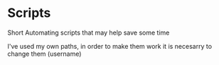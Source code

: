 # Scripts

Short Automating scripts that may help save some time

I've used my own paths, in order to make them work it is necesarry to change them (username)
